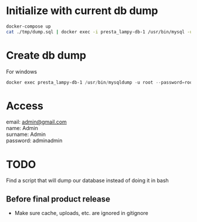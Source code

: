 # Initialize with current db dump
```bash
docker-compose up
cat ./tmp/dump.sql | docker exec -i presta_lampy-db-1 /usr/bin/mysql -u root --password=root presta_lamps
```

# Create db dump
For windows
```powershell
docker exec presta_lampy-db-1 /usr/bin/mysqldump -u root --password=root presta_lamps | Set-Content ./tmp/dump.sql
```

# Access
email: admin@gmail.com  
name: Admin  
surname: Admin  
password: adminadmin

# TODO
Find a script that will dump our database instead of doing it in bash

## Before final product release
- Make sure cache, uploads, etc. are ignored in gitignore